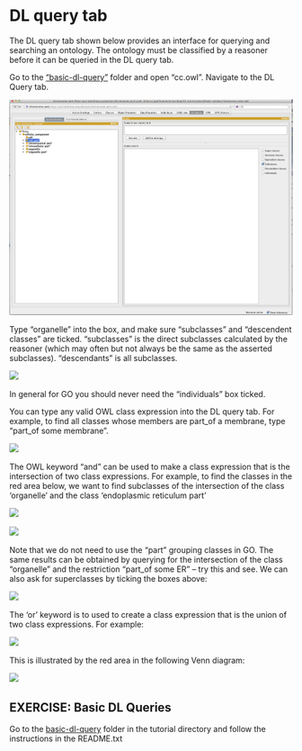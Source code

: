DL query tab
============

The DL query tab shown below provides an interface for querying and searching an ontology. The ontology must be classified by a reasoner before it can be queried in the DL query tab.

Go to the [“basic-dl-query”](https://github.com/geneontology/protege-tutorial/tree/master/basic-dl-query) folder and open “cc.owl”. Navigate to the DL Query tab.

![](./media/image47.png)

Type “organelle” into the box, and make sure “subclasses” and “descendent classes” are ticked. “subclasses” is the direct subclasses calculated by the reasoner (which may often but not always be the same as the asserted subclasses). “descendants” is all subclasses.

![](./media/image48.emf)

In general for GO you should never need the “individuals” box ticked.

You can type any valid OWL class expression into the DL query tab. For example, to find all classes whose members are part\_of a membrane, type “part\_of some membrane”.

![](./media/image49.emf)


The OWL keyword “and” can be used to make a class expression that is the intersection of two class expressions. For example, to find the classes in the red area below, we want to find subclasses of the intersection of the class ‘organelle’ and the class ‘endoplasmic reticulum part’

![](./media/image50.emf)

![](./media/image51.emf)

Note that we do not need to use the “part” grouping classes in GO. The same results can be obtained by querying for the intersection of the class “organelle” and the restriction “part\_of some ER” – try this and see. We can also ask for superclasses by ticking the boxes above:

![](./media/image52.emf)

The ‘or’ keyword is to used to create a class expression that is the union of two class expressions. For example:

![](./media/image53.emf)

This is illustrated by the red area in the following Venn diagram:

![](./media/image54.emf)

## EXERCISE: Basic DL Queries

Go to the [basic-dl-query](https://github.com/geneontology/protege-tutorial/tree/master/basic-dl-query) folder in the tutorial directory and follow the instructions in the README.txt


